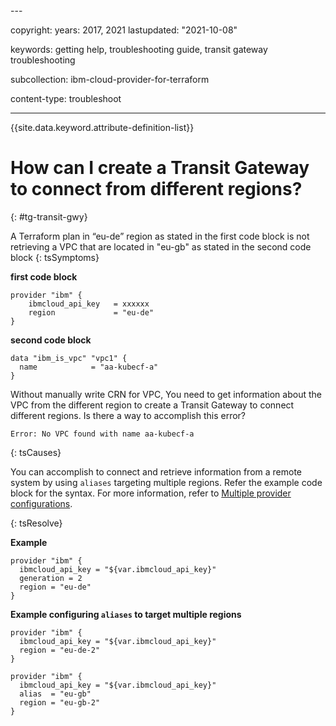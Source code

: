 <staging>
---

copyright:
  years: 2017, 2021
lastupdated: "2021-10-08"

keywords: getting help, troubleshooting guide, transit gateway troubleshooting

subcollection: ibm-cloud-provider-for-terraform

content-type: troubleshoot

---

{{site.data.keyword.attribute-definition-list}}


# How can I create a Transit Gateway to connect from different regions?
{: #tg-transit-gwy}

A Terraform plan in “eu-de” region as stated in the first code block is not retrieving a VPC that are located in "eu-gb" as stated in the second code block
{: tsSymptoms}

**first code block**

```
provider "ibm" {
    ibmcloud_api_key   = xxxxxx
    region             = "eu-de"
}
```
**second code block**

```
data "ibm_is_vpc" "vpc1" {
  name            = "aa-kubecf-a"
}
```


Without manually write CRN for VPC, You need to get information about the VPC from the different region to create a Transit Gateway to connect different regions. Is there a way to accomplish this error?

```
Error: No VPC found with name aa-kubecf-a 
```
{: tsCauses}


You can accomplish to connect and retrieve information from a remote system by using `aliases` targeting multiple regions. Refer the example code block for the syntax. For more information, refer to [Multiple provider configurations](https://www.terraform.io/docs/language/providers/configuration.html#alias-multiple-provider-configurations).

{: tsResolve}

**Example**

```
provider "ibm" {
  ibmcloud_api_key = "${var.ibmcloud_api_key}"
  generation = 2
  region = "eu-de"
}
```

**Example configuring `aliases` to target multiple regions**

```
provider "ibm" {
  ibmcloud_api_key = "${var.ibmcloud_api_key}"
  region = "eu-de-2"
}

provider "ibm" {
  ibmcloud_api_key = "${var.ibmcloud_api_key}"
  alias  = "eu-gb"
  region = "eu-gb-2"
}
```

